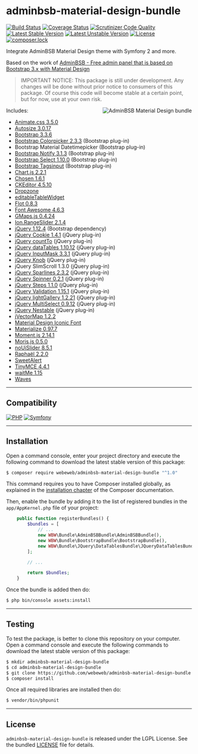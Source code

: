 adminbsb-material-design-bundle
===============================

[![Build Status](https://travis-ci.org/webeweb/adminbsb-material-design-bundle.svg?branch=master)](https://travis-ci.org/webeweb/adminbsb-material-design-bundle)
[![Coverage Status](https://coveralls.io/repos/github/webeweb/adminbsb-material-design-bundle/badge.svg?branch=master)](https://coveralls.io/github/webeweb/adminbsb-material-design-bundle?branch=master)
[![Scrutinizer Code Quality](https://scrutinizer-ci.com/g/webeweb/adminbsb-material-design-bundle/badges/quality-score.png?b=master)](https://scrutinizer-ci.com/g/webeweb/adminbsb-material-design-bundle/?branch=master)
[![Latest Stable Version](https://poser.pugx.org/webeweb/adminbsb-material-design-bundle/v/stable)](https://packagist.org/packages/webeweb/adminbsb-material-design-bundle)
[![Latest Unstable Version](https://poser.pugx.org/webeweb/adminbsb-material-design-bundle/v/unstable)](https://packagist.org/packages/webeweb/adminbsb-material-design-bundle)
[![License](https://poser.pugx.org/webeweb/adminbsb-material-design-bundle/license)](https://packagist.org/packages/webeweb/adminbsb-material-design-bundle) [![composer.lock](https://poser.pugx.org/webeweb/adminbsb-material-design-bundle/composerlock)](https://packagist.org/packages/webeweb/adminbsb-material-design-bundle)

Integrate AdminBSB Material Design theme with Symfony 2 and more.

Based on the work of [AdminBSB - Free admin panel that is based on Bootstrap 3.x with Material Design](https://github.com/gurayyarar/AdminBSBMaterialDesign/)

> IMPORTANT NOTICE: This package is still under development. Any changes will be
> done without prior notice to consumers of this package. Of course this code
> will become stable at a certain point, but for now, use at your own risk.

<img src="https://raw.githubusercontent.com/webeweb/adminbsb-material-design-bundle/master/Resources/doc/images/adminbsb-material-design_promo.png" alt="AdminBSB Material Design bundle" align="right" />

Includes:

- [Animate.css 3.5.0](https://daneden.github.io/animate.css/)
- [Autosize 3.0.17](http://www.jacklmoore.com/autosize/)
- [Bootstrap 3.3.6](https://getbootstrap.com/docs/3.3/)
- [Bootstrap Colorpicker 2.3.3](https://github.com/farbelous/bootstrap-colorpicker/) (Bootstrap plug-in)
- Bootstrap Material Datetimepicker (Bootstrap plug-in)
- [Bootstrap Notify 3.1.3](https://github.com/mouse0270/bootstrap-growl/) (Bootstrap plug-in)
- [Bootstrap Select 1.10.0](https://silviomoreto.github.io/bootstrap-select/) (Bootstrap plug-in)
- [Bootstrap Tagsinput](https://github.com/bootstrap-tagsinput/bootstrap-tagsinput/) (Bootstrap plug-in)
- [Chart.js 2.2.1](http://www.chartjs.org/)
- [Chosen 1.6.1](https://harvesthq.github.io/chosen/)
- [CKEditor 4.5.10](https://ckeditor.com/ckeditor-4/)
- [Dropzone](http://www.dropzonejs.com/)
- [editableTableWidget](http://mindmup.github.io/editable-table/)
- [Flot 0.8.3](http://www.flotcharts.org/)
- [Font Awesome 4.6.3](https://fontawesome.com/)
- [GMaps.js 0.4.24](http://hpneo.github.com/gmaps/)
- [Ion.RangeSlider 2.1.4](http://ionden.com/a/plugins/ion.rangeSlider/en.html)
- [jQuery 1.12.4](http://jquery.com/) (Bootstrap dependency)
- [jQuery Cookie 1.4.1](https://github.com/carhartl/jquery-cookie/) (jQuery plug-in)
- [jQuery countTo](https://github.com/mhuggins/jquery-countTo/) (jQuery plug-in)
- [jQuery dataTables 1.10.12](http://www.datatables.net/) (jQuery plug-in)
- [jQuery InputMask 3.3.1](https://github.com/RobinHerbots/Inputmask/) (jQuery plug-in)
- [jQuery Knob](https://github.com/aterrien/jQuery-Knob/) (jQuery plug-in)
- jQuery SlimScroll 1.3.0 (jQuery plug-in)
- [jQuery Sparlines 2.3.2](http://omnipotent.net/jquery.sparkline/) (jQuery plug-in)
- [jQuery Spinner 0.2.1](https://vsn4ik.github.io/jquery.spinner/) (jQuery plug-in)
- [jQuery Steps 1.1.0](http://www.jquery-steps.com/) (jQuery plug-in)
- [jQuery Validation 1.15.1](http://jqueryvalidation.org/) (jQuery plug-in)
- [jQuery lightGallery 1.2.21](http://sachinchoolur.github.io/lightGallery/) (jQuery plug-in)
- [jQuery MultiSelect 0.9.12](http://loudev.com/) (jQuery plug-in)
- [jQuery Nestable](http://dbushell.com/) (jQuery plug-in)
- [jVectorMap 1.2.2](http://jvectormap.com/)
- [Material Design Iconic Font](http://zavoloklom.github.io/material-design-iconic-font/)
- [Materialize 0.97.7](https://materializecss.com/)
- [Moment.js 2.14.1](http://momentjs.com/)
- [Moris.js 0.5.0](http://morrisjs.github.io/morris.js/)
- [noUiSlider 8.5.1](https://refreshless.com/nouislider/)
- [Raphaël 2.2.0](http://dmitrybaranovskiy.github.io/raphael/)
- [SweetAlert](https://sweetalert.js.org/)
- [TinyMCE 4.4.1](https://www.tinymce.com/)
- [waitMe 1.15](https://github.com/vadimsva/waitMe/)
- [Waves](http://fian.my.id/Waves/)

---

## Compatibility

[![PHP](https://img.shields.io/badge/PHP-%5E5.6%7C%5E7.0-blue.svg)](http://php.net)
[![Symfony](https://img.shields.io/badge/Symfony-%5E2.7%7C%5E3.0-brightgreen.svg)](https://symfony.com)

---

## Installation

Open a command console, enter your project directory and execute the following
command to download the latest stable version of this package:

```bash
$ composer require webeweb/adminbsb-material-design-bundle "^1.0"
```

This command requires you to have Composer installed globally, as explained in
the [installation chapter](https://getcomposer.org/doc/00-intro.md) of the
Composer documentation.

Then, enable the bundle by adding it to the list of registered bundles
in the `app/AppKernel.php` file of your project:

```php
    public function registerBundles() {
        $bundles = [
            // ...
            new WBW\Bundle\AdminBSBBundle\AdminBSBBundle(),
            new WBW\Bundle\BootstrapBundle\BootstrapBundle(),
            new WBW\Bundle\JQuery\DataTablesBundle\JQueryDataTablesBundle(),
        ];

        // ...

        return $bundles;
    }
```

Once the bundle is added then do:

```bash
$ php bin/console assets:install
```

---

## Testing

To test the package, is better to clone this repository on your computer.
Open a command console and execute the following commands to download the latest
stable version of this package:

```bash
$ mkdir adminbsb-material-design-bundle
$ cd adminbsb-material-design-bundle
$ git clone https://github.com/webeweb/adminbsb-material-design-bundle.git .
$ composer install
```

Once all required libraries are installed then do:

```bash
$ vendor/bin/phpunit
```

---

## License

`adminbsb-material-design-bundle` is released under the LGPL License. See the bundled
[LICENSE](LICENSE) file for details.
